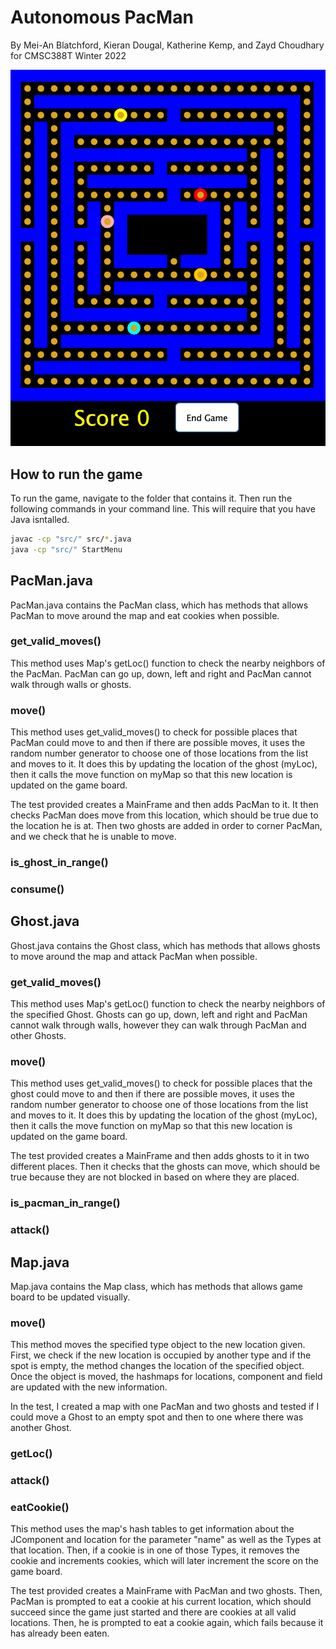 # Autonomous PacMan
By Mei-An Blatchford, Kieran Dougal, Katherine Kemp, and Zayd Choudhary for CMSC388T Winter 2022

![PacMan](pacman.png)

## How to run the game
To run the game, navigate to the folder that contains it. Then run the following commands in your command line. This will require that you have Java isntalled.
```bash
javac -cp "src/" src/*.java
java -cp "src/" StartMenu
```

## PacMan.java
PacMan.java contains the PacMan class, which has methods that allows PacMan to move around the map and eat cookies when possible.

### get_valid_moves()
This method uses Map's getLoc() function to check the nearby neighbors of the PacMan. PacMan can go up, down, left and right and PacMan cannot walk through walls or ghosts. 


### move()
This method uses get_valid_moves() to check for possible places that PacMan could move to and then if there are possible moves, it uses the random number generator to choose one of those locations from the list and moves to it. It does this by updating the location of the ghost (myLoc), then it calls the move function on myMap so that this new location is updated on the game board.

The test provided creates a MainFrame and then adds PacMan to it. It then checks PacMan does move from this location, which should be true due to the location he is at. Then two ghosts are added in order to corner PacMan, and we check that he is unable to move.

### is_ghost_in_range()


### consume()


## Ghost.java
Ghost.java contains the Ghost class, which has methods that allows ghosts to move around the map and attack PacMan when possible.

### get_valid_moves()
This method uses Map's getLoc() function to check the nearby neighbors of the specified Ghost. Ghosts can go up, down, left and right and PacMan cannot walk through walls, however they can walk through PacMan and other Ghosts. 

### move()
This method uses get_valid_moves() to check for possible places that the ghost could move to and then if there are possible moves, it uses the random number generator to choose one of those locations from the list and moves to it. It does this by updating the location of the ghost (myLoc), then it calls the move function on myMap so that this new location is updated on the game board.

The test provided creates a MainFrame and then adds ghosts to it in two different places. Then it checks that the ghosts can move, which should be true because they are not blocked in based on where they are placed.

### is_pacman_in_range()


### attack()


## Map.java
Map.java contains the Map class, which has methods that allows game board to be updated visually.

### move()
This method moves the specified type object to the new location given. First, we check if the new location is occupied by another type and if the spot is empty, the method changes the location of the specified object. Once the object is moved, the hashmaps for locations, component and field are updated with the new information. 

In the test, I created a map with one PacMan and two ghosts and tested if I could move a Ghost to an empty spot and then to one where there was another Ghost. 


### getLoc()


### attack()


### eatCookie()
This method uses the map's hash tables to get information about the JComponent and location for the parameter "name" as well as the Types at that location. Then, if a cookie is in one of those Types, it removes the cookie and increments cookies, which will later increment the score on the game board.

The test provided creates a MainFrame with PacMan and two ghosts. Then, PacMan is prompted to eat a cookie at his current location, which should succeed since the game just started and there are cookies at all valid locations. Then, he is prompted to eat a cookie again, which fails because it has already been eaten.